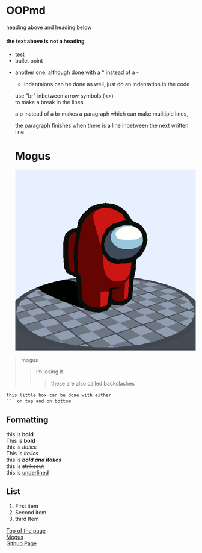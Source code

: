 # OOPmd
heading above and heading below
#### the text above is not a heading
- test
- bullet point
* another one, although done with a * instead of a -
	- indentaions can be done as well, just do an indentation in the code
	
	use "br" inbetween arrow symbols (<>) <br>
	to make a break in the lines. <br>
	<p> a p instead of a br makes
	a paragraph which can
	make muiltiple lines,
	
	the paragraph finishes when there is a line inbetween the next written line
	
	# Mogus

	![Mogus](./Images/mogus.gif)
	
> mogus
>> ~~im losing it~~
>>> these are also called backslashes

```
this little box can be done with either 
``` on top and on bottom

```



## Formatting
this is **bold** <br>
This is __bold__ <br>
this is *italics* <br>
This is _italics_ <br>
this is ***bold and italics*** <br>
this is ~~strikeout~~ <br>
this is <u>underlined</u> <br>

## List
<ol>
	<li>First item</li>
	<li>Second item</li>
	<li>third Item</li>
</ol>

[Top of the page](#OOPmd) <br>
[Mogus](#Mogus) <br>
[Github Page](https://github.com/JustCallMeCypher/OOPmd)